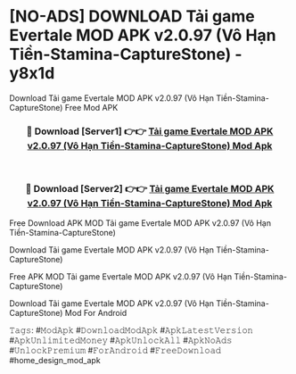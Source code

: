# [NO-ADS] DOWNLOAD Tải game Evertale MOD APK v2.0.97 (Vô Hạn Tiền-Stamina-CaptureStone) - y8x1d
Download Tải game Evertale MOD APK v2.0.97 (Vô Hạn Tiền-Stamina-CaptureStone) Free Mod APK

<div align="center">
<h3>🔴 Download [Server1] 👉👉 <a href="https://apk-comot.site?title=Tải_game_Evertale_MOD_APK_v2.0.97_(Vô_Hạn_Tiền-Stamina-CaptureStone)">Tải game Evertale MOD APK v2.0.97 (Vô Hạn Tiền-Stamina-CaptureStone) Mod Apk</a></h3><br>

<h3>🔴 Download [Server2] 👉👉 <a href="https://apk-comot.site?title=Tải_game_Evertale_MOD_APK_v2.0.97_(Vô_Hạn_Tiền-Stamina-CaptureStone)">Tải game Evertale MOD APK v2.0.97 (Vô Hạn Tiền-Stamina-CaptureStone) Mod Apk</a></h3>
</div>


Free Download APK MOD Tải game Evertale MOD APK v2.0.97 (Vô Hạn Tiền-Stamina-CaptureStone)

Download Tải game Evertale MOD APK v2.0.97 (Vô Hạn Tiền-Stamina-CaptureStone) 

Free APK MOD Tải game Evertale MOD APK v2.0.97 (Vô Hạn Tiền-Stamina-CaptureStone) 

Download Tải game Evertale MOD APK v2.0.97 (Vô Hạn Tiền-Stamina-CaptureStone) Mod For Android

𝚃𝚊𝚐𝚜: #𝙼𝚘𝚍𝙰𝚙𝚔 #𝙳𝚘𝚠𝚗𝚕𝚘𝚊𝚍𝙼𝚘𝚍𝙰𝚙𝚔 #𝙰𝚙𝚔𝙻𝚊𝚝𝚎𝚜𝚝𝚅𝚎𝚛𝚜𝚒𝚘𝚗 #𝙰𝚙𝚔𝚄𝚗𝚕𝚒𝚖𝚒𝚝𝚎𝚍𝙼𝚘𝚗𝚎𝚢 #𝙰𝚙𝚔𝚄𝚗𝚕𝚘𝚌𝚔𝙰𝚕𝚕 #𝙰𝚙𝚔𝙽𝚘𝙰𝚍𝚜 #𝚄𝚗𝚕𝚘𝚌𝚔𝙿𝚛𝚎𝚖𝚒𝚞𝚖 #𝙵𝚘𝚛𝙰𝚗𝚍𝚛𝚘𝚒𝚍 #𝙵𝚛𝚎𝚎𝙳𝚘𝚠𝚗𝚕𝚘𝚊𝚍 #home_design_mod_apk